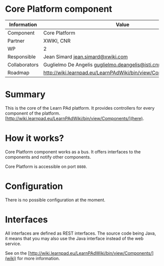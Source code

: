 Core Platform component
=======================

Information   | Value
------------- | --------
Component     | Core Platform
Partner       | XWIKI, CNR
WP            | 2
Responsible   | Jean Simard <jean.simard@xwiki.com>
Collaborators | Guglielmo De Angelis <guglielmo.deangelis@isti.cnr.it>
Roadmap       | http://wiki.learnpad.eu/LearnPAdWiki/bin/view/Component/Template

# Summary
This is the core of the Learn PAd platform.  It provides controllers for every
component of the platform.
[http://wiki.learnpad.eu/LearnPAdWiki/bin/view/Components/](here).

# How it works?
Core Platform component works as a bus.  It offers interfaces to the components
and notify other components.

Core Platform is accessible on port `8080`.

# Configuration
There is no possible configuration at the moment.

# Interfaces
All interfaces are defined as REST interfaces.  The source code being Java, it
means that you may also use the Java interface instead of the web service.

See on the [http://wiki.learnpad.eu/LearnPAdWiki/bin/view/Components/](wiki) for
more information.
